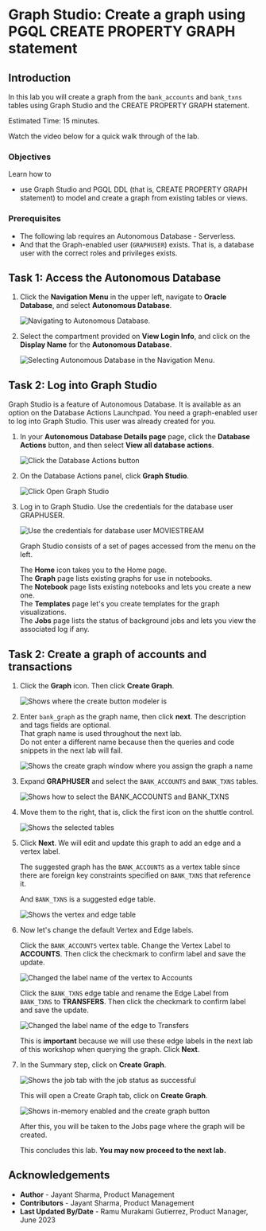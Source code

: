 # Graph Studio: Create a graph using PGQL CREATE PROPERTY GRAPH statement

## Introduction

In this lab you will create a graph from the `bank_accounts` and `bank_txns` tables using Graph Studio and the CREATE PROPERTY GRAPH statement.

<!-- COMMENTED THE FOLLOWING OUT FOR DATABSE WORLD:
The following video shows the steps you will execute in this lab.

[](youtube:5g9i9HA_cn0) Graph Studio: Create a graph. -->

Estimated Time: 15 minutes.

Watch the video below for a quick walk through of the lab.

[](youtube:tNPY4xmVFMk)

### Objectives

Learn how to
- use Graph Studio and PGQL DDL (that is, CREATE PROPERTY GRAPH statement) to model and create a graph from existing tables or views.

### Prerequisites

- The following lab requires an Autonomous Database - Serverless.
- And that the Graph-enabled user (`GRAPHUSER`) exists. That is, a database user with the correct roles and privileges exists.

## Task 1: Access the Autonomous Database 

1. Click the **Navigation Menu** in the upper left, navigate to **Oracle Database**, and select **Autonomous Database**.

    ![Navigating to Autonomous Database.](images/navigation-menu.png " ") 

2. Select the compartment provided on **View Login Info**, and click on the **Display Name** for the **Autonomous Database**. 

    ![Selecting Autonomous Database in the Navigation Menu.](images/select-autonomous-database.png " ") 

## Task 2: Log into Graph Studio

Graph Studio is a feature of Autonomous Database. It is available as an option on the Database Actions Launchpad. You need a graph-enabled user to log into Graph Studio. This user was already created for you.  

1. In your **Autonomous Database Details page** page, click the **Database Actions** button, and then select **View all database actions**.

    ![Click the Database Actions button](images/click-database-actions.png " ")    

2. On the Database Actions panel, click **Graph Studio**.

    ![Click Open Graph Studio](images/graphstudiofixed.png " ")

3. Log in to Graph Studio. Use the credentials for the database user GRAPHUSER.

    ![Use the credentials for database user MOVIESTREAM](images/graph-login.png " ")

    Graph Studio consists of a set of pages accessed from the menu on the left.

    The **Home** icon takes you to the Home page.<br>
    The **Graph** page lists existing graphs for use in notebooks.<br> 
    The **Notebook** page lists existing notebooks and lets you create a new one.<br>                                                                                             The **Templates** page let's you create templates for the graph visualizations.<br>
    The **Jobs** page lists the status of background jobs and lets you view the associated log if any.<br>

<!---
    The Home icon ![Home icon](images/home.svg "") takes you to the Home page.  
    The Graph page ![Graphs icon](images/radar-chart.svg "") lists existing graphs for use in notebooks.  
    The Notebook page ![Notebook icon](images/notebook.svg "") lists existing notebooks and lets you create a new one. 
    The Templates page ![Template icon](images/template.svg "")  let's you create templates for the graph visualizations.
    The Jobs page ![Jobs icon](images/server.svg "") lists the status of background jobs and lets you view the associated log if any.
--->


## Task 2: Create a graph of accounts and transactions

1. Click the **Graph** icon. Then click **Create Graph**.  
   
    ![Shows where the create button modeler is](images/graph-create-button.png " ")  

2. Enter `bank_graph` as the graph name, then click **next**. The description and tags fields are optional.   
    That graph name is used throughout the next lab.  
    Do not enter a different name because then the queries and code snippets in the next lab will fail.  
    
    ![Shows the create graph window where you assign the graph a name](./images/create-graph-dialog.png " ")

3. Expand **GRAPHUSER** and select the `BANK_ACCOUNTS` and `BANK_TXNS` tables. 

    ![Shows how to select the BANK_ACCOUNTS and BANK_TXNS](./images/select-tables.png " ")

4. Move them to the right, that is, click the first icon on the shuttle control.   

    ![Shows the selected tables](./images/selected-tables.png " ")

5. Click **Next**. We will edit and update this graph to add an edge and a vertex label.  

    The suggested graph has the `BANK_ACCOUNTS` as a vertex table since there are foreign key constraints specified on `BANK_TXNS` that reference it.   

    And `BANK_TXNS` is a suggested edge table.

    ![Shows the vertex and edge table](./images/create-graph-suggested-model.png " ")    

6. Now let's change the default Vertex and Edge labels.  

    Click the `BANK_ACCOUNTS` vertex table. Change the Vertex Label to **ACCOUNTS**. Then click the checkmark to confirm label and save the update.  

    ![Changed the label name of the vertex to Accounts](images/edit-accounts-vertex-label.png " ")  

    Click the `BANK_TXNS` edge table and rename the Edge Label from `BANK_TXNS` to **TRANSFERS**. Then click the checkmark to confirm label and save the update. 

    ![Changed the label name of the edge to Transfers](images/edit-edge-label.png " ")  

    This is **important** because we will use these edge labels in the next lab of this workshop when querying the graph. Click **Next**.   

<!---
6.  Since these are directed edges, a best practice is verifying that the direction is correct.  
    In this instance we want to **confirm** that the direction is from `from_acct_id` to `to_acct_id`.  

    >**Note:** The `Source Vertex` and `Destination Vertex` information on the left.  

    ![Shows how the direction of the vertex is wrong](images/wrong-edge-direction.png " ")  

    **Notice** that the direction is wrong. The Source Key is `to_acct_id` instead of what we want, which is `from_acct_id`.  

    Click the swap edge icon on the right to swap the source and destination vertices and hence reverse the edge direction.  

    >**Note:** The `Source Vertex` is now the correct one, i.e. the `FROM_ACCT_ID`.

    ![Shows how the direction is correct](images/reverse-edge-result.png " ")

7. Click the **Source** tab to verify that the edge direction, and hence the generated CREATE PROPERTY GRAPH statement, is correct.

    ![Verifies that the direction of the edge is correct in the source](images/generated-cpg-statement.png " ")  


  **An alternate approach:** In the earlier Step 5 you could have just updated the CREATE PROPERTY GRAPH statement and saved the updates. That is, you could have just replaced the existing statement with the following one which specifies that the SOURCE KEY is  `from_acct_id`  and the DESTINATION KEY is `to_acct_id`.  

    ```
    -- This is not required if you used swap edge in UI to fix the edge direction.
    -- This is only to illustrate an alternate approach.
    <copy>
    CREATE PROPERTY GRAPH bank_graph
        VERTEX TABLES (
            BANK_ACCOUNTS as ACCOUNTS
            KEY (ACCT_ID)
            LABEL ACCOUNTS
            PROPERTIES (ACCT_ID, NAME)
        )
        EDGE TABLES (
            BANK_TXNS
            KEY (FROM_ACCT_ID, TO_ACCT_ID, AMOUNT)
            SOURCE KEY (FROM_ACCT_ID) REFERENCES ACCOUNTS
            DESTINATION KEY (TO_ACCT_ID) REFERENCES ACCOUNTS
            LABEL TRANSFERS
            PROPERTIES (AMOUNT, DESCRIPTION)
        )
    </copy>
    ```

   ![ALT text is not available for this image](images/correct-ddl-save.png " " )  

   **Important:** Click the **Save** (floppy disk icon) to commit the changes.
--->

7. In the Summary step, click on **Create Graph**. 

    ![Shows the job tab with the job status as successful](./images/jobs-create-graph.png " ")  

    This will open a Create Graph tab, click on **Create Graph**. 

    ![Shows in-memory enabled and the create graph button](./images/create-graph-in-memory.png " ")

    After this, you will be taken to the Jobs page where the graph will be created.  

    
    This concludes this lab. **You may now proceed to the next lab.**

## Acknowledgements
* **Author** - Jayant Sharma, Product Management
* **Contributors** -  Jayant Sharma, Product Management
* **Last Updated By/Date** - Ramu Murakami Gutierrez, Product Manager, June 2023

